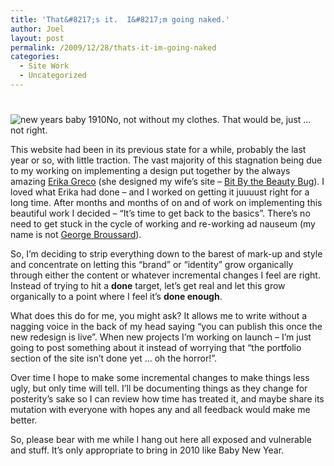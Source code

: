 ```yaml
---
title: 'That&#8217;s it.  I&#8217;m going naked.'
author: Joel
layout: post
permalink: /2009/12/28/thats-it-im-going-naked
categories:
  - Site Work
  - Uncategorized
---
```

# 

![][1]No, not without my clothes. That would be, just … not right.

 [1]: /wp-content/uploads/2009/12/new-years-baby-1910-246x300.jpg "new years baby 1910"

This website had been in its previous state for a while, probably the last year or so, with little traction. The vast majority of this stagnation being due to my working on implementing a design put together by the always amazing [Erika Greco][2] (she designed my wife’s site – [Bit By the Beauty Bug][3]). I loved what Erika had done – and I worked on getting it juuuust right for a long time. After months and months of on and of work on implementing this beautiful work I decided – “It’s time to get back to the basics”. There’s no need to get stuck in the cycle of working and re-working ad nauseum (my name is not [George Broussard][4]). 

 [2]: http://www.erikagreco.com/blog/
 [3]: http://bitbythebeautybug.com
 [4]: http://www.wired.com/magazine/2009/12/fail_duke_nukem/

So, I’m deciding to strip everything down to the barest of mark-up and style and concentrate on letting this “brand” or “identity” grow organically through either the content or whatever incremental changes I feel are right. Instead of trying to hit a **done** target, let’s get real and let this grow organically to a point where I feel it’s **done enough**.

What does this do for me, you might ask? It allows me to write without a nagging voice in the back of my head saying “you can publish this once the new redesign is live”. When new projects I’m working on launch – I’m just going to post something about it instead of worrying that “the portfolio section of the site isn’t done yet … oh the horror!”.

Over time I hope to make some incremental changes to make things less ugly, but only time will tell. I’ll be documenting things as they change for posterity’s sake so I can review how time has treated it, and maybe share its mutation with everyone with hopes any and all feedback would make me better.

So, please bear with me while I hang out here all exposed and vulnerable and stuff. It’s only appropriate to bring in 2010 like Baby New Year.

